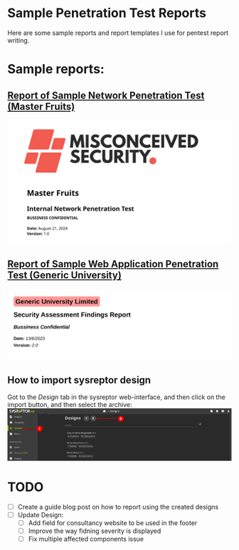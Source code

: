 # Sample Penetration Test Reports
Here are some sample reports and report templates I use for pentest report writing.
# Sample reports:
## [Report of Sample Network Penetration Test (Master Fruits)](https://github.com/albakhtari/sample-reports-and-designs/blob/main/Reports/Sample%20Internal%20Pentest%20Report.pdf)
![Network Pentest Report Preview](./Assets/network-pentest-report-fist-page.png)
## [Report of Sample Web Application Penetration Test (Generic University)](https://github.com/albakhtari/sample-reports-and-designs/blob/main/Reports/Web_Application_Generic_University.pdf)
![WebApp Pentest Report Preview](./Assets/webapp-pentest-report-first-page.png)
## How to import sysreptor design
Got to the *Design* tab in the sysreptor web-interface, and then click on the import button, and then select the archive:<br>
![Import New Design](./Assets/sysreptor-screenshot.png)
# TODO
- [ ] Create a guide blog post on how to report using the created designs
- [ ] Update Design:
  - [ ] Add field for consultancy website to be used in the footer
  - [ ] Improve the way fidning severity is displayed
  - [ ] Fix multiple affected components issue

